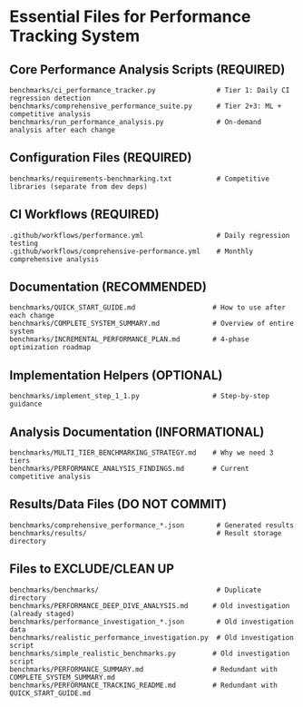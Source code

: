# Essential Files for Performance Tracking System

## Core Performance Analysis Scripts (REQUIRED)
```
benchmarks/ci_performance_tracker.py               # Tier 1: Daily CI regression detection
benchmarks/comprehensive_performance_suite.py      # Tier 2+3: ML + competitive analysis  
benchmarks/run_performance_analysis.py             # On-demand analysis after each change
```

## Configuration Files (REQUIRED)
```
benchmarks/requirements-benchmarking.txt           # Competitive libraries (separate from dev deps)
```

## CI Workflows (REQUIRED)
```
.github/workflows/performance.yml                  # Daily regression testing
.github/workflows/comprehensive-performance.yml    # Monthly comprehensive analysis
```

## Documentation (RECOMMENDED)
```
benchmarks/QUICK_START_GUIDE.md                   # How to use after each change
benchmarks/COMPLETE_SYSTEM_SUMMARY.md             # Overview of entire system
benchmarks/INCREMENTAL_PERFORMANCE_PLAN.md        # 4-phase optimization roadmap
```

## Implementation Helpers (OPTIONAL)
```
benchmarks/implement_step_1_1.py                  # Step-by-step guidance
```

## Analysis Documentation (INFORMATIONAL)
```
benchmarks/MULTI_TIER_BENCHMARKING_STRATEGY.md    # Why we need 3 tiers
benchmarks/PERFORMANCE_ANALYSIS_FINDINGS.md       # Current competitive analysis
```

## Results/Data Files (DO NOT COMMIT)
```
benchmarks/comprehensive_performance_*.json        # Generated results
benchmarks/results/                                # Result storage directory
```

## Files to EXCLUDE/CLEAN UP
```
benchmarks/benchmarks/                             # Duplicate directory
benchmarks/PERFORMANCE_DEEP_DIVE_ANALYSIS.md      # Old investigation (already staged)
benchmarks/performance_investigation_*.json        # Old investigation data
benchmarks/realistic_performance_investigation.py  # Old investigation script
benchmarks/simple_realistic_benchmarks.py         # Old investigation script
benchmarks/PERFORMANCE_SUMMARY.md                 # Redundant with COMPLETE_SYSTEM_SUMMARY.md
benchmarks/PERFORMANCE_TRACKING_README.md         # Redundant with QUICK_START_GUIDE.md
```

